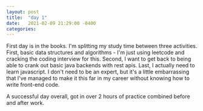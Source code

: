 ```yaml
---
layout: post
title:  "day 1"
date:   2021-02-09 21:29:00 -0400
categories: 
---
```


First day is in the books. I'm splitting my study time between three activities.  First, basic data structures and algorithms - I'm just using leetcode and cracking the coding interview for this. Second, I want to get back to being able to crank out basic java backends with rest apis. Last, I actually need to learn javascript.  I don't need to be an expert, but it's a little embarrassing that I've managed to make it this far in my career without knowing how to write front-end code.

A successful day overall, got in over 2 hours of practice combined before and after work.
